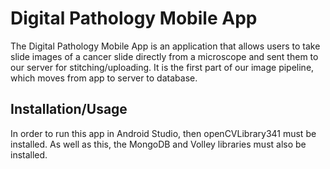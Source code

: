 # Digital Pathology Mobile App

The Digital Pathology Mobile App is an application that allows users to take slide images of a cancer slide directly from a microscope and sent them to our server for stitching/uploading. It is the first part of our image pipeline, which moves from app to server to database. 

## Installation/Usage

In order to run this app in Android Studio, then openCVLibrary341 must be installed. As well as this, the MongoDB and Volley libraries must also be installed. 